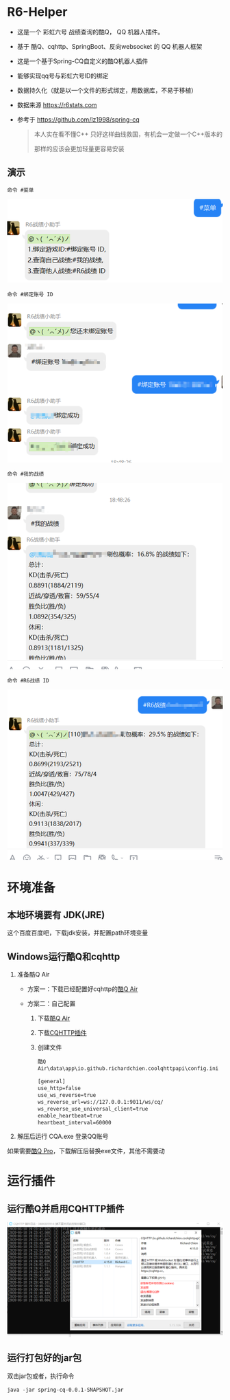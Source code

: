# R6-Helper
- 这是一个 彩虹六号 战绩查询的酷Q， QQ 机器人插件。

- 基于 酷Q、cqhttp、SpringBoot、反向websocket 的 QQ 机器人框架

- 这是一个基于Spring-CQ自定义的酷Q机器人插件

- 能够实现qq号与彩虹六号ID的绑定

- 数据持久化（就是以一个文件的形式绑定，用数据库，不易于移植）

- 数据来源 https://r6stats.com

- 参考于 https://github.com/lz1998/spring-cq

  > 本人实在看不懂C++ 只好这样曲线救国，有机会一定做一个C++版本的
  >
  > 那样的应该会更加轻量更容易安装

## 演示

```
命令 #菜单
```

![](https://raw.githubusercontent.com/PasserByJia/image-host/master/img/20200510193948.png)

```
命令 #绑定账号 ID
```

![](https://raw.githubusercontent.com/PasserByJia/image-host/master/img/20200510194939.png)

```
命令 #我的战绩
```

![](https://raw.githubusercontent.com/PasserByJia/image-host/master/img/20200510194339.png)

```
命令 #R6战绩 ID
```

![](https://raw.githubusercontent.com/PasserByJia/image-host/master/img/20200510194449.png)

# 环境准备

## 本地环境要有 JDK(JRE)

这个百度百度吧，下载jdk安装，并配置path环境变量

## Windows运行酷Q和cqhttp

1. 准备酷Q Air

   - 方案一：下载已经配置好cqhttp的[酷Q Air](http://cq.lz1998.xin/CQA.zip)

   - 方案二：自己配置

     1. 下载[酷Q Air](https://cqp.cc/t/23253)

     2. 下载[CQHTTP插件](https://github.com/richardchien/coolq-http-api/releases)

     3. 创建文件

        ```
        酷Q Air\data\app\io.github.richardchien.coolqhttpapi\config.ini
        ```

        ```
        [general]
        use_http=false
        use_ws_reverse=true
        ws_reverse_url=ws://127.0.0.1:9011/ws/cq/
        ws_reverse_use_universal_client=true
        enable_heartbeat=true
        heartbeat_interval=60000
        ```

2. 解压后运行 CQA.exe 登录QQ账号

如果需要[酷Q Pro](http://dlsec.cqp.me/cqp-tuling)，下载解压后替换exe文件，其他不需要动

# 运行插件

## 运行酷Q并启用CQHTTP插件

![](https://raw.githubusercontent.com/PasserByJia/image-host/master/img/20200510193408.png)

## 运行打包好的jar包 

双击jar包或者，执行命令

```
java -jar spring-cq-0.0.1-SNAPSHOT.jar
```



